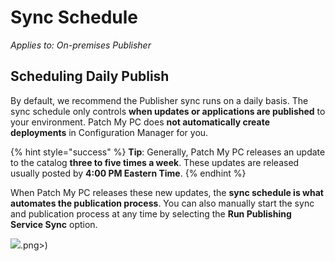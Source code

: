 # Sync Schedule

_Applies to: On-premises Publisher_

## Scheduling Daily Publish

By default, we recommend the Publisher sync runs on a daily basis. The sync schedule only controls **when updates or applications are published** to your environment. Patch My PC does **not automatically create deployments** in Configuration Manager for you.

{% hint style="success" %}
**Tip**: Generally, Patch My PC releases an update to the catalog **three to five times a week**. These updates are released usually posted by **4:00 PM Eastern Time**.
{% endhint %}

When Patch My PC releases these new updates, the **sync schedule is what automates the publication process**. You can also manually start the sync and publication process at any time by selecting the **Run Publishing Service Sync** option.

![](/_images/image-%281175 "").png>)
